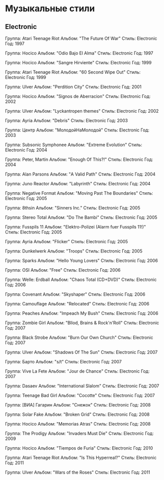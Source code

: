 # Музыкальные стили

## Electronic

Группа: Atari Teenage Riot
Альбом: "The Future Of War"
Стиль: Electronic
Год: 1997

Группа: Hocico
Альбом: "Odio Bajo El Alma"
Стиль: Electronic
Год: 1997

Группа: Hocico
Альбом: "Sangre Hirviente"
Стиль: Electronic
Год: 1999

Группа: Atari Teenage Riot
Альбом: "60 Second Wipe Out"
Стиль: Electronic
Год: 1999

Группа: Ulver
Альбом: "Perdition City"
Стиль: Electronic
Год: 2001

Группа: Hocico
Альбом: "Signos de Aberracion"
Стиль: Electronic
Год: 2002

Группа: Ulver
Альбом: "Lyckantropen themes"
Стиль: Electronic
Год: 2002

Группа: Ayria
Альбом: "Debris"
Стиль: Electronic
Год: 2003

Группа: Центр
Альбом: "МолодойНаМолодой"
Стиль: Electronic
Год: 2003

Группа: Subsonic Symphonee
Альбом: "Extreme Evolution"
Стиль: Electronic
Год: 2004

Группа: Peter, Martin
Альбом: "Enough Of This?!"
Стиль: Electronic
Год: 2004

Группа: Alan Parsons
Альбом: "A Valid Path"
Стиль: Electronic
Год: 2004

Группа: Juno Reactor
Альбом: "Labyrinth"
Стиль: Electronic
Год: 2004

Группа: Negative Format
Альбом: "Moving Past The Boundaries"
Стиль: Electronic
Год: 2005

Группа: 8thsin
Альбом: "Sinners Inc."
Стиль: Electronic
Год: 2005

Группа: Stereo Total
Альбом: "Do The Bambi"
Стиль: Electronic
Год: 2005

Группа: Fusspils 11
Альбом: "Elektro-Polizei (Alarm fuer Fusspils 11!)"
Стиль: Electronic
Год: 2005

Группа: Ayria
Альбом: "Flicker"
Стиль: Electronic
Год: 2005

Группа: Dunkelwerk
Альбом: "Troops"
Стиль: Electronic
Год: 2005

Группа: Sparks
Альбом: "Hello Young Lovers"
Стиль: Electronic
Год: 2006

Группа: OSI
Альбом: "Free"
Стиль: Electronic
Год: 2006

Группа: Welle: Erdball
Альбом: "Chaos Total (CD+DVD)"
Стиль: Electronic
Год: 2006

Группа: Covenant
Альбом: "Skyshaper"
Стиль: Electronic
Год: 2006

Группа: Camouflage
Альбом: "Relocated"
Стиль: Electronic
Год: 2006

Группа: Peaches
Альбом: "Impeach My Bush"
Стиль: Electronic
Год: 2006

Группа: Zombie Girl
Альбом: "Bllod, Brains & Rock'n'Roll"
Стиль: Electronic
Год: 2007

Группа: Black Strobe
Альбом: "Burn Our Own Church"
Стиль: Electronic
Год: 2007

Группа: Ulver
Альбом: "Shadows Of The Sun"
Стиль: Electronic
Год: 2007

Группа: Барто
Альбом: "s/t"
Стиль: Electronic
Год: 2007

Группа: Vive La Fete
Альбом: "Jour de Chance"
Стиль: Electronic
Год: 2007

Группа: Dasaev
Альбом: "International Slalom"
Стиль: Electronic
Год: 2007

Группа: Teenage Bad Girl
Альбом: "Cocotte"
Стиль: Electronic
Год: 2007

Группа: [ВИА] Гагарин
Альбом: "Снежок"
Стиль: Electronic
Год: 2008

Группа: Solar Fake
Альбом: "Broken Grid"
Стиль: Electronic
Год: 2008

Группа: Hocico
Альбом: "Memorias Atras"
Стиль: Electronic
Год: 2008

Группа: The Prodigy
Альбом: "Invaders Must Die"
Стиль: Electronic
Год: 2009

Группа: Hocico
Альбом: "Tiempos de Furia"
Стиль: Electronic
Год: 2010

Группа: Atari Teenage Riot
Альбом: "Is This Hyperreal?"
Стиль: Electronic
Год: 2011

Группа: Ulver
Альбом: "Wars of the Roses"
Стиль: Electronic
Год: 2011

